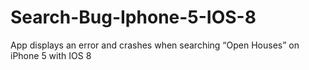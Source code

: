 Search-Bug-Iphone-5-IOS-8
=========================

App displays an error and crashes when searching “Open Houses” on iPhone 5 with IOS 8
